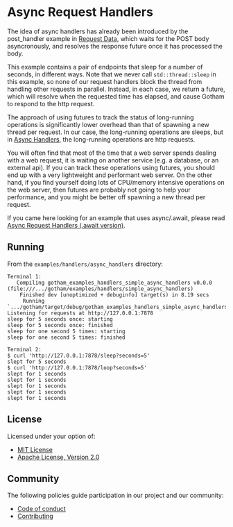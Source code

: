 # Async Request Handlers

The idea of async handlers has already been introduced by the post_handler example in
[Request Data](../request_data), which waits for the POST body asyncronously, and resolves
the response future once it has processed the body.

This example contains a pair of endpoints that sleep for a number of seconds,
in different ways. Note that we never call `std::thread::sleep` in this example,
so none of our request handlers block the thread from handling other requests
in parallel. Instead, in each case, we return a future, which will resolve when
the requested time has elapsed, and cause Gotham to respond to the http request.

The approach of using futures to track the status of long-running operations
is significantly lower overhead than that of spawning a new thread per request.
In our case, the long-running operations are sleeps, but in
[Async Handlers](../async_handlers), the long-running operations are http
requests.

You will often find that most of the time that a web server spends dealing
with a web request, it is waiting on another service (e.g. a database, or an
external api). If you can track these operations using futures, you should end
up with a very lightweight and performant web server. On the other hand, if you
find yourself doing lots of CPU/memory intensive operations on the web server,
then futures are probably not going to help your performance, and you might be
better off spawning a new thread per request.

If you came here looking for an example that uses async/.await, please read
[Async Request Handlers (.await version)](../simple_async_handlers_await).

## Running

From the `examples/handlers/async_handlers` directory:

```
Terminal 1:
   Compiling gotham_examples_handlers_simple_async_handlers v0.0.0 (file:///.../gotham/examples/handlers/simple_async_handlers)
    Finished dev [unoptimized + debuginfo] target(s) in 8.19 secs
     Running `.../gotham/target/debug/gotham_examples_handlers_simple_async_handlers`
Listening for requests at http://127.0.0.1:7878
sleep for 5 seconds once: starting
sleep for 5 seconds once: finished
sleep for one second 5 times: starting
sleep for one second 5 times: finished

Terminal 2:
$ curl 'http://127.0.0.1:7878/sleep?seconds=5'
slept for 5 seconds
$ curl 'http://127.0.0.1:7878/loop?seconds=5'
slept for 1 seconds
slept for 1 seconds
slept for 1 seconds
slept for 1 seconds
slept for 1 seconds
```

## License

Licensed under your option of:

* [MIT License](../../LICENSE-MIT)
* [Apache License, Version 2.0](../../LICENSE-APACHE)

## Community

The following policies guide participation in our project and our community:

* [Code of conduct](../../CODE_OF_CONDUCT.md)
* [Contributing](../../CONTRIBUTING.md)
